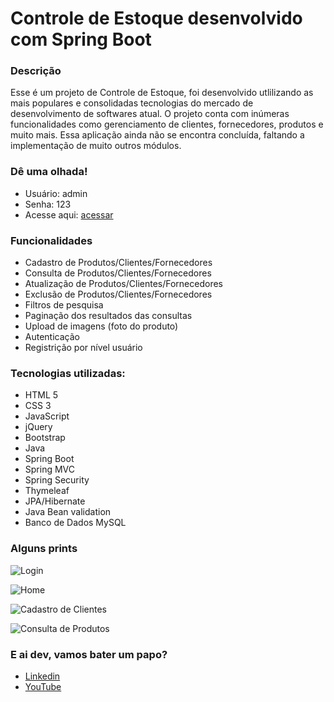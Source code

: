 # Controle de Estoque desenvolvido com Spring Boot 

### Descrição
Esse é um projeto de Controle de Estoque, foi desenvolvido utlilizando as mais populares e consolidadas tecnologias do mercado de desenvolvimento de softwares atual. O projeto conta com inúmeras funcionalidades como gerenciamento de clientes, fornecedores, produtos e muito mais. Essa aplicação ainda não se encontra concluída, faltando a implementação de muito outros módulos.

### Dê uma olhada!
- Usuário: admin
- Senha: 123
- Acesse aqui: [acessar](https://controleestoquespring.herokuapp.com/)

### Funcionalidades
- Cadastro de Produtos/Clientes/Fornecedores
- Consulta de Produtos/Clientes/Fornecedores
- Atualização de Produtos/Clientes/Fornecedores
- Exclusão de Produtos/Clientes/Fornecedores
- Filtros de pesquisa
- Paginação dos resultados das consultas
- Upload de imagens (foto do produto)
- Autenticação 
- Registrição por nível usuário

### Tecnologias utilizadas: 
- HTML 5
- CSS 3
- JavaScript
- jQuery
- Bootstrap
- Java
- Spring Boot
- Spring MVC
- Spring Security
- Thymeleaf
- JPA/Hibernate
- Java Bean validation
- Banco de Dados MySQL

### Alguns prints
![Login](https://user-images.githubusercontent.com/16671438/154177581-7914ecb7-2182-4a8a-93f1-c6c223c42bbf.jpg)

![Home](https://user-images.githubusercontent.com/16671438/154177642-cc5f05a1-b978-4a7a-b131-78db609da7d5.jpg)

![Cadastro de Clientes](https://user-images.githubusercontent.com/16671438/154177685-7e559ccd-627c-4551-9a3e-ddb7c95841be.jpg)

![Consulta de Produtos](https://user-images.githubusercontent.com/16671438/154177753-3d11f55f-ed83-424a-b73f-38fb0f548313.jpg)

### E ai dev, vamos bater um papo?
- [Linkedin](https://www.linkedin.com/in/wendel-segadilha-490b14199/)
- [YouTube](https://www.youtube.com/wendelsegadilha)
